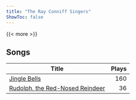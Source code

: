 ```yaml
---
title: "The Ray Conniff Singers"
ShowToc: false
---
```


{{< more >}}

## Songs
Title | Plays 
----- | -----: 
[Jingle Bells](/songs/jingle-bells) | 160
[Rudolph, the Red-Nosed Reindeer](/songs/rudolph-the-red-nosed-reindeer) | 36

